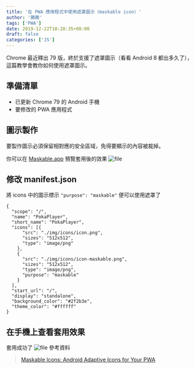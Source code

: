 ```yaml
---
title: '在 PWA 應用程式中使用遮罩圖示（maskable icon）'
author: '勝勝'
tags: ['PWA'] 
date: 2019-12-22T10:28:35+08:00
draft: false
categories: ['JS']
---
```


Chrome 最近釋出 79 版，終於支援了遮罩圖示（看看 Android 8 都出多久了），這篇教學會教你如何使用遮罩圖示。
<!--more-->
準備清單
----

*   已更新 Chrome 79 的 Android 手機
*   要修改的 PWA 應用程式

圖示製作
----

要製作圖示必須保留相對應的安全區域，免得要顯示的內容被裁掉。

你可以在 [Maskable​.app](https://maskable.app/) 預覽套用後的效果 ![file](https://i.loli.net/2019/12/22/Ufgv4mlo1euY78T.png)

修改 manifest.json
----------------

將 icons 中的圖示標示 `"purpose": "maskable"` 便可以使用遮罩了

```
{
  "scope": "/",
  "name": "PokaPlayer",
  "short_name": "PokaPlayer",
  "icons": [{
      "src": "./img/icons/icon.png",
      "sizes": "512x512",
      "type": "image/png"
    },
    {
      "src": "./img/icons/icon-maskable.png",
      "sizes": "512x512",
      "type": "image/png",
      "purpose": "maskable"
    }
  ],
  "start_url": "/",
  "display": "standalone",
  "background_color": "#2f2b3e",
  "theme_color": "#ffffff"
}
```

在手機上查看套用效果
----------

套用成功了 ![file](https://i.loli.net/2019/12/22/R1OHAGDYJdtzMlk.png) 參考資料

> [Maskable Icons: Android Adaptive Icons for Your PWA](https://css-tricks.com/maskable-icons-android-adaptive-icons-for-your-pwa/)
